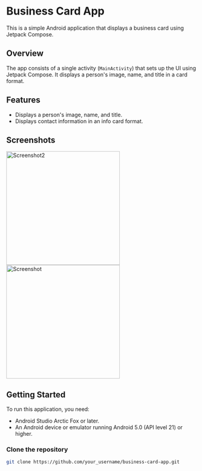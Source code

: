 # Business Card App

This is a simple Android application that displays a business card using Jetpack Compose.

## Overview

The app consists of a single activity (`MainActivity`) that sets up the UI using Jetpack Compose. It displays a person's image, name, and title in a card format.

## Features

- Displays a person's image, name, and title.
- Displays contact information in an info card format.

## Screenshots

<img src="https://github.com/klokidis/SimpleUIBusinessCard/assets/132920931/ac7570bc-a5a4-448b-bdd5-5fd6ed233907" width="300" alt="Screenshot2"> <img src="https://github.com/klokidis/SimpleUIBusinessCard/assets/132920931/237611bb-d323-4723-957b-b581fbbe68d2" width="300" alt="Screenshot">

## Getting Started

To run this application, you need:

- Android Studio Arctic Fox or later.
- An Android device or emulator running Android 5.0 (API level 21) or higher.

### Clone the repository

```bash
git clone https://github.com/your_username/business-card-app.git
